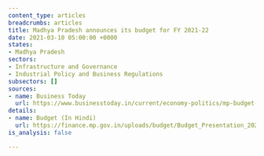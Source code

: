 ```yaml
---
content_type: articles
breadcrumbs: articles
title: Madhya Pradesh announces its budget for FY 2021-22
date: 2021-03-10 05:00:00 +0000
states:
- Madhya Pradesh
sectors:
- Infrastructure and Governance
- Industrial Policy and Business Regulations
subsectors: []
sources:
- name: Business Today
  url: https://www.businesstoday.in/current/economy-politics/mp-budget-2021-rs-241-lakh-crore-e-budget-tabled-no-tax-hike-in-fy22/story/432801.html
details:
- name: Budget (In Hindi)
  url: https://finance.mp.gov.in/uploads/budget/Budget_Presentation_2021-22_Press_conf__2_3_2021_Final.pdf
is_analysis: false

---
```

